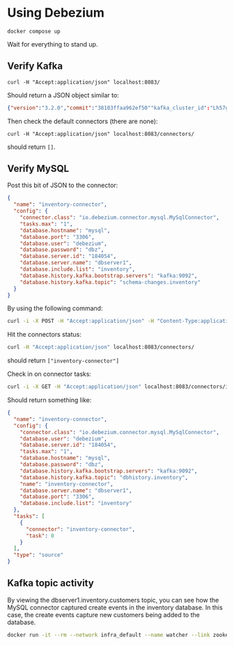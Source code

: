 # Using Debezium

```shell
docker compose up
```

Wait for everything to stand up.

## Verify Kafka

```shell
curl -H "Accept:application/json" localhost:8083/
```

Should return a JSON object similar to:

```json
{"version":"3.2.0","commit":"38103ffaa962ef50""kafka_cluster_id":"Lh57gSpNTCeZ6hM9V6ahoQ"}
```

Then check the default connectors (there are none):

```shell
curl -H "Accept:application/json" localhost:8083/connectors/
```

should return `[]`.

## Verify MySQL

Post this bit of JSON to the connector:

```json
{
  "name": "inventory-connector",  
  "config": {  
    "connector.class": "io.debezium.connector.mysql.MySqlConnector",
    "tasks.max": "1",  
    "database.hostname": "mysql",  
    "database.port": "3306",
    "database.user": "debezium",
    "database.password": "dbz",
    "database.server.id": "184054",  
    "database.server.name": "dbserver1",  
    "database.include.list": "inventory",  
    "database.history.kafka.bootstrap.servers": "kafka:9092",  
    "database.history.kafka.topic": "schema-changes.inventory"  
  }
}
```

By using the following command:

```bash
curl -i -X POST -H "Accept:application/json" -H "Content-Type:application/json" localhost:8083/connectors/ --data @filename.json
```

Hit the connectors status:

```bash
curl -H "Accept:application/json" localhost:8083/connectors/
```

should return `["inventory-connector"]`


Check in on connector tasks:

```bash
curl -i -X GET -H "Accept:application/json" localhost:8083/connectors/inventory-connector
```

Should return something like:

```json
{
  "name": "inventory-connector",
  "config": {
    "connector.class": "io.debezium.connector.mysql.MySqlConnector",
    "database.user": "debezium",
    "database.server.id": "184054",
    "tasks.max": "1",
    "database.hostname": "mysql",
    "database.password": "dbz",
    "database.history.kafka.bootstrap.servers": "kafka:9092",
    "database.history.kafka.topic": "dbhistory.inventory",
    "name": "inventory-connector",
    "database.server.name": "dbserver1",
    "database.port": "3306",
    "database.include.list": "inventory"
  },
  "tasks": [
    {
      "connector": "inventory-connector",
      "task": 0
    }
  ],
  "type": "source"
}
```

## Kafka topic activity

By viewing the dbserver1.inventory.customers topic, you can see how the MySQL connector captured create events in the inventory database. In this case, the create events capture new customers being added to the database.


```bash
docker run -it --rm --network infra_default --name watcher --link zookeeper:zookeeper --link kafka:kafka quay.io/debezium/kafka:1.9 watch-topic -a -k dbserver1.inventory.customers
```
